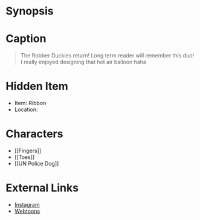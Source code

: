 # Synopsis


# Caption
> The Robber Duckies return! Long term reader will remember this duo!
> I really enjoyed designing that hot air balloon haha

# Hidden Item
* Item: Ribbon
* Location: <spoiler></spoiler>

# Characters
* [[Fingers]]
* [[Toes]]
* [[UN Police Dog]]

# External Links
* [Instagram](https://www.instagram.com/p/CKKnkeSDI2C/?igshid=YmMyMTA2M2Y=)
* [Webtoons](https://www.webtoons.com/en/challenge/twistwood-tales/72-the-robber-duckies/viewer?title_no=344740&episode_no=78)
